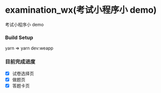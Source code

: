 # examination_wx(考试小程序小 demo)

考试小程序小 demo

### Build Setup

yarn => yarn dev:weapp

### 目前完成进度

- [x] 试卷选择页
- [x] 做题页
- [x] 答题卡页
